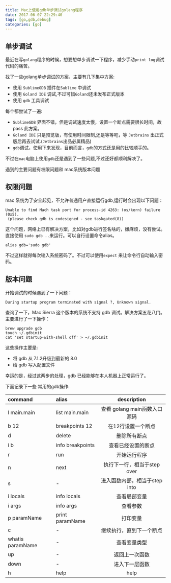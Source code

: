```yaml
---
title: Mac上使用gdb单步调试golang程序
date: 2017-06-07 22:29:40
tags: [go,gdb,debug]
categories: [go]
---
```


## 单步调试

最近在写`golang`程序的时候，想要想单步调试一下程序，减少手动`print log`调试代码的痛苦。

找了一些golang单步调试的方案，主要有几下集中方案:

- 使用 `SublimeGDB` 插件在`Sublime` 中调试
- 使用 `Goland IDE` 调试,不过可惜`Goland`还未发布正式版本
- 使用 `gdb` 工具调试

每个都尝试了一遍:
- `SublimeGDB` 界面不错，但是调试速度太慢，设置一个断点需要很长时间，故 pass 此方案。
- `Goland IDE` 只是预览版，有使用时间限制,还是等等吧，等 `Jetbrains` 出正式版后再去试试.(`Jetbrains`出品必属精品)
- `gdb`调试，使用下来发现，目前而言，`gdb`的方式还是用的比较顺手的。


不过在`mac`电脑上使用`gdb`还是遇到了一些问题,不过还好都顺利解决了。
<!--more-->

遇到的主要问题有权限问题和 mac系统版本问题

## 权限问题
mac 系统为了安全起见，不允许普通用户直接运行gdb,运行时会出现以下问题：
```
Unable to find Mach task port for process-id 4263: (os/kern) failure (0x5).
 (please check gdb is codesigned - see taskgated(8))
```
这个问题，网络上已有解决方案，比如对gdb进行签名啥的，嫌麻烦，没有尝试。直接使用 `sudo gdb ..`来运行。可以自行设置命令alias。

```
alias gdb='sudo gdb'
```
不过这样就得每次输入系统密码了。不过可以使用`expect` 来让命令行自动输入密码。

## 版本问题
开始调试的时候遇到了一下问题：
```
During startup program terminated with signal ?, Unknown signal.
```
查询了一下，Mac Sierra 这个版本的系统不支持 gdb 调试。解决方案五花八门。
主要进行了一下操作：
```
brew upgrade gdb 
touch ~/.gdbinit
cat 'set startup-with-shell off' > ~/.gdbinit
```
这些操作主要是:
- 将 gdb 从 7.1.2升级到最新的 8.0
- 给 gdb 写入配置文件

幸运的是，经过这两步的处理，gdb 已经能够在本人机器上正常运行了。

下面记录下一些 常用的gdb操作:

|command|alias|description|
|:-|:-|:-:|
|l main.main|list main.main|查看 golang main函数入口源码|
|b 12|breakpoints 12|在12行设置一个断点|
|d|delete|删除所有断点|
|i b|info breakpoints|查看已经设置的断点|
|r|run|开始运行程序|
|n|next|执行下一行，相当于step over|
|s|-|进入函数内部，相当于step into|
|i locals|info locals|查看局部变量|
|i args|info args|查看参数|
|p paramName|print paramName|打印变量|
|c|-|继续执行，直到下一个断点|
|whatis paramName|-|查看变量类型|
|up|-|返回上一次函数|
|down|-|进入下一层函数|
|h|help|help|

